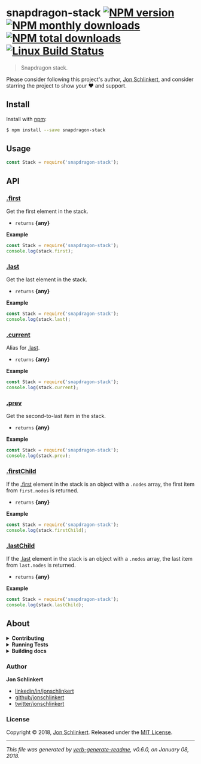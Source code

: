 # snapdragon-stack [![NPM version](https://img.shields.io/npm/v/snapdragon-stack.svg?style=flat)](https://www.npmjs.com/package/snapdragon-stack) [![NPM monthly downloads](https://img.shields.io/npm/dm/snapdragon-stack.svg?style=flat)](https://npmjs.org/package/snapdragon-stack) [![NPM total downloads](https://img.shields.io/npm/dt/snapdragon-stack.svg?style=flat)](https://npmjs.org/package/snapdragon-stack) [![Linux Build Status](https://img.shields.io/travis/here-be/snapdragon-stack.svg?style=flat&label=Travis)](https://travis-ci.org/here-be/snapdragon-stack)

> Snapdragon stack.

Please consider following this project's author, [Jon Schlinkert](https://github.com/jonschlinkert), and consider starring the project to show your :heart: and support.

## Install

Install with [npm](https://www.npmjs.com/):

```sh
$ npm install --save snapdragon-stack
```

## Usage

```js
const Stack = require('snapdragon-stack');
```

## API

### [.first](index.js#L21)

Get the first element in the stack.

* `returns` **{any}**

**Example**

```js
const Stack = require('snapdragon-stack');
console.log(stack.first);
```

### [.last](index.js#L37)

Get the last element in the stack.

* `returns` **{any}**

**Example**

```js
const Stack = require('snapdragon-stack');
console.log(stack.last);
```

### [.current](index.js#L53)

Alias for [.last](#last).

* `returns` **{any}**

**Example**

```js
const Stack = require('snapdragon-stack');
console.log(stack.current);
```

### [.prev](index.js#L69)

Get the second-to-last item in the stack.

* `returns` **{any}**

**Example**

```js
const Stack = require('snapdragon-stack');
console.log(stack.prev);
```

### [.firstChild](index.js#L86)

If the [.first](#first) element in the stack is an object with a `.nodes` array, the first item from `first.nodes` is returned.

* `returns` **{any}**

**Example**

```js
const Stack = require('snapdragon-stack');
console.log(stack.firstChild);
```

### [.lastChild](index.js#L105)

If the [.last](#last) element in the stack is an object with a `.nodes` array, the last item from `last.nodes` is returned.

* `returns` **{any}**

**Example**

```js
const Stack = require('snapdragon-stack');
console.log(stack.lastChild);
```

## About

<details>
<summary><strong>Contributing</strong></summary>

Pull requests and stars are always welcome. For bugs and feature requests, [please create an issue](../../issues/new).

Please read the [contributing guide](.github/contributing.md) for advice on opening issues, pull requests, and coding standards.

</details>

<details>
<summary><strong>Running Tests</strong></summary>

Running and reviewing unit tests is a great way to get familiarized with a library and its API. You can install dependencies and run tests with the following command:

```sh
$ npm install && npm test
```

</details>
<details>
<summary><strong>Building docs</strong></summary>

_(This project's readme.md is generated by [verb](https://github.com/verbose/verb-generate-readme), please don't edit the readme directly. Any changes to the readme must be made in the [.verb.md](.verb.md) readme template.)_

To generate the readme, run the following command:

```sh
$ npm install -g verbose/verb#dev verb-generate-readme && verb
```

</details>

### Author

**Jon Schlinkert**

* [linkedin/in/jonschlinkert](https://linkedin.com/in/jonschlinkert)
* [github/jonschlinkert](https://github.com/jonschlinkert)
* [twitter/jonschlinkert](https://twitter.com/jonschlinkert)

### License

Copyright © 2018, [Jon Schlinkert](https://github.com/jonschlinkert).
Released under the [MIT License](LICENSE).

***

_This file was generated by [verb-generate-readme](https://github.com/verbose/verb-generate-readme), v0.6.0, on January 08, 2018._